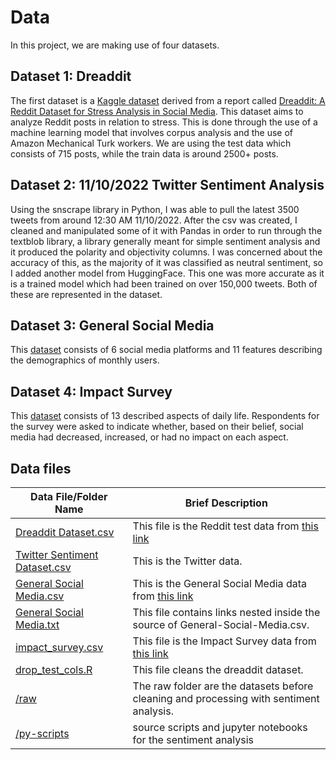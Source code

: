 # Data

In this project, we are making use of four datasets.

## Dataset 1: Dreaddit

The first dataset is a [Kaggle dataset](https://www.kaggle.com/datasets/ruchi798/stress-analysis-in-social-media) derived from a report called [Dreaddit: A Reddit Dataset for Stress Analysis in Social Media](https://aclanthology.org/D19-6213/). This dataset aims to analyze Reddit posts in relation to stress. This is done through the use of a machine learning model that involves corpus analysis and the use of Amazon Mechanical Turk workers. We are using the test data which consists of 715 posts, while the train data is around 2500+ posts.

## Dataset 2: 11/10/2022 Twitter Sentiment Analysis

Using the snscrape library in Python, I was able to pull the latest 3500 tweets from around 12:30 AM 11/10/2022. After the csv was created, I cleaned and manipulated some of it with Pandas in order to run through the textblob library, a library generally meant for simple sentiment analysis and it produced the polarity and objectivity columns. I was concerned about the accuracy of this, as the majority of it was classified as neutral sentiment, so I added another model from HuggingFace. This one was more accurate as it is a trained model which had been trained on over 150,000 tweets. Both of these are represented in the dataset.

## Dataset 3: General Social Media

This [dataset]((https://www.kaggle.com/datasets/anjaneyatripathi/emotion-classification-nlp)) consists of 6 social media platforms and 11 features describing the demographics of monthly users.

## Dataset 4: Impact Survey

This [dataset](https://www.statista.com/statistics/1015131/impact-of-social-media-on-daily-life-worldwide/) consists of 13 described aspects of daily life. Respondents for the survey were asked to indicate whether, based on their belief, social media had decreased, increased, or had no impact on each aspect. 

## Data files
|Data File/Folder Name | Brief Description|
|---------------| -----------------|
|[Dreaddit Dataset.csv](./Dreaddit-Dataset.csv) | This file is the Reddit test data from [this link](https://www.kaggle.com/datasets/ruchi798/stress-analysis-in-social-media)
|[Twitter Sentiment Dataset.csv](./Twitter-Sentiment-Dataset.csv) | This is the Twitter data.
|[General Social Media.csv](./General-Social-Media.csv) | This is the General Social Media data from [this link](https://sproutsocial.com/insights/new-social-media-demographics/)
|[General Social Media.txt](./General-Social-Media.txt) | This file contains links nested inside the source of General-Social-Media.csv.
|[impact_survey.csv](./impact_survey.csv) | This file is the Impact Survey data from [this link](https://www.statista.com/statistics/1015131/impact-of-social-media-on-daily-life-worldwide/)
|[drop_test_cols.R](./drop_test_cols.R) | This file cleans the dreaddit dataset.
|[/raw](./raw) | The raw folder are the datasets before cleaning and processing with sentiment analysis.
|[/py-scripts](./py-scripts) | source scripts and jupyter notebooks for the sentiment analysis
 


